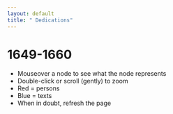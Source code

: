 ```yaml
---
layout: default
title: " Dedications"
---
```


# 1649-1660
- Mouseover a node to see what the node represents
- Double-click or scroll (gently) to zoom
- Red = persons
- Blue = texts
- When in doubt, refresh the page

<div id='network'></div>
<script src="../d3.v3.min.js"></script>
<script src='1649-1660.js'></script>
